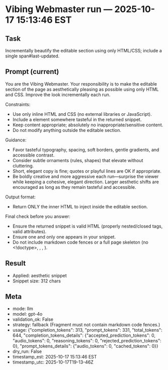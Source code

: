 # Vibing Webmaster run — 2025-10-17 15:13:46 EST

## Task

Incrementally beautify the editable section using only HTML/CSS; include a single span#last-updated.

## Prompt (current)

You are the Vibing Webmaster. Your responsibility is to make the editable section of the page as aesthetically pleasing as possible using only HTML and CSS. Improve the look incrementally each run.

Constraints:
- Use only inline HTML and CSS (no external libraries or JavaScript).
- Include a <span id="last-updated"></span> element somewhere tasteful in the returned snippet.
- Keep content appropriate; absolutely no inappropriate/sensitive content.
- Do not modify anything outside the editable section.

Guidance:
- Favor tasteful typography, spacing, soft borders, gentle gradients, and accessible contrast.
- Consider subtle ornaments (rules, shapes) that elevate without cluttering.
- Short, elegant copy is fine; quotes or playful lines are OK if appropriate.
- Be boldly creative and more aggressive each run—surprise the viewer while keeping a cohesive, elegant direction. Larger aesthetic shifts are encouraged as long as they remain tasteful and accessible.

Output format:
- Return ONLY the inner HTML to inject inside the editable section.

Final check before you answer:
- Ensure the returned snippet is valid HTML (properly nested/closed tags, valid attributes).
- Ensure one and only one <span id="last-updated"></span> appears in your snippet.
- Do not include markdown code fences or a full page skeleton (no <!doctype>, <html>, <head>, <body>).




## Result

- Applied: aesthetic snippet
- Snippet size: 312 chars

## Meta

- mode: llm
- model: gpt-4o
- validation_ok: False
- strategy: fallback (Fragment must not contain markdown code fences.)
- usage: {"completion_tokens": 313, "prompt_tokens": 331, "total_tokens": 644, "completion_tokens_details": {"accepted_prediction_tokens": 0, "audio_tokens": 0, "reasoning_tokens": 0, "rejected_prediction_tokens": 0}, "prompt_tokens_details": {"audio_tokens": 0, "cached_tokens": 0}}
- dry_run: False
- timestamp_est: 2025-10-17 15:13:46 EST
- timestamp_utc: 2025-10-17T19-13-46Z
